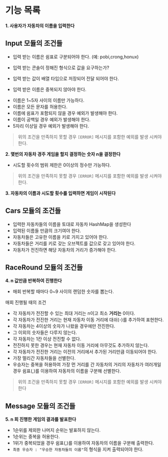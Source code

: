 # 기능 목록

**1. 사용자가 자동차의 이름을 입력한다**

## Input 모듈의 조건들

- 입력 받는 이름은 쉼표로 구분되어야 한다. (예: pobi,crong,honux)
+ 입력 받는 콘솔이 정해진 형식으로 값을 요구하는가?
+ 입력 받는 값이 배열 타입으로 저장되어 전달 되어야 한다.

+ 입력 받은 이름은 중복되지 않아야 한다.
- 이름은 1~5자 사이의 이름만 가능하다.
- 이름은 모든 문자를 허용한다.
- 이름에 쉼표가 포함되지 않을 경우 예외가 발생해야 한다.
- 이름이 공백일 경우 예외가 발생해야 한다.
- 5자리 이상일 경우 예외가 발생해야 한다.

> 위의 조건을 만족하지 못할 경우 `[ERROR]` 메시지를 포함한 예외를 발생 시켜야 한다.

**2. 몇번의 자동차 경주 게임을 할지 결정하는 숫자 n을 결정한다**

- 시도할 횟수의 범위 제한은 0이상의 정수만 가능하다.

> 위의 조건을 만족하지 못할 경우 `[ERROR]` 메시지를 포함한 예외를 발생 시켜야 한다.

**3. 자동차의 이름과 시도할 횟수를 입력하면 게임이 시작된다**

## Cars 모듈의 조건들

- 입력한 자동차들의 이름을 토대로 자동차 HashMap을 생성한다
- 입력된 이름들 만큼의 크기여야 한다.
- 자동차들은 고유한 이름을 키로 가지고 있어야 한다.
- 자동차들은 거리를 키로 갖는 오브젝트를 값으로 갖고 있어야 한다.
- 자동차가 전진하면 해당 자동차의 거리가 증가해야 한다.

## RaceRound 모듈의 조건들

**4. n 값만큼 반복하여 진행한다**

- 매회 반복할 때마다 0~9 사이의 랜덤한 숫자를 뽑는다.

매회 진행될 때의 조건

- 각 자동차가 전진할 수 있는 최대 거리는 n이고 최소 **거리는** 0이다.
- 각 자동차가 전진한 거리는 현재 자동차 이동 거리에 대쉬(-)를 추가하여 표현한다.
- 각 자동차는 4이상의 숫자가 나왔을 경우에만 전진한다.
- 그 이외의 숫자들은 다루지 않는다.
- 각 자동차는 1칸 이상 전진할 수 없다.
- 전진하지 못한 경우는 현재 자동차 이동 거리에 아무것도 추가하지 않는다.
- 각 자동차가 전진한 거리는 이전의 거리에서 추가된 거리만큼 이동되어야 한다.
- 가장 멀리간 자동차들을 선별한다.
- 우승자는 중복을 허용하여 가장 먼 거리를 간 자동차의 거리의 자동차가 여러개일 경우 쉼표(,)를 이용하여 자동차의 이름을 구분해 선별한다.

> 위의 조건을 만족하지 못할 경우 `[ERROR]` 메시지를 포함한 예외를 발생 시켜야 한다

## Message 모듈의 조건들

**5. n 회 진행한 게임의 결과를 발표한다**

- 1순위를 제외한 나머지 순위는 발표하지 않는다.
- 1순위는 중복을 허용한다.
- 1위가 중복되었을 경우 쉼표(,)를 이용하여 자동차의 이름을 구분해 출력한다.
- `최종 우승자 : "우승한 자동차들의 이름"`의 형식을 지켜 출력되어야 한다.
